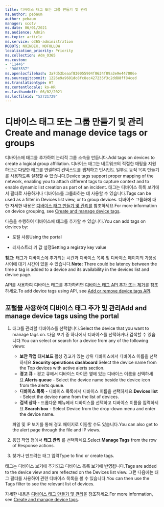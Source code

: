 ```yaml
---
title: 디바이스 태그 또는 그룹 만들기 및 관리
ms.author: pebaum
author: pebaum
manager: scotv
ms.date: 06/01/2021
ms.audience: Admin
ms.topic: article
ms.service: o365-administration
ROBOTS: NOINDEX, NOFOLLOW
localization_priority: Priority
ms.collection: Adm_O365
ms.custom:
- "11446"
- "9003537"
ms.openlocfilehash: 3a7d53beaaf830055904f0634f09a3e9e447006e
ms.sourcegitcommit: 1226e9a9601dc8fc8ec427235f3c2dd88ff84ced
ms.translationtype: HT
ms.contentlocale: ko-KR
ms.lasthandoff: 06/02/2021
ms.locfileid: "52721729"
---
```

# <a name="create-and-manage-device-tags-or-groups"></a><span data-ttu-id="c9923-102">디바이스 태그 또는 그룹 만들기 및 관리</span><span class="sxs-lookup"><span data-stu-id="c9923-102">Create and manage device tags or groups</span></span>

<span data-ttu-id="c9923-103">디바이스에 태그를 추가하여 논리적 그룹 소속을 만듭니다.</span><span class="sxs-lookup"><span data-stu-id="c9923-103">Add tags on devices to create a logical group affiliation.</span></span> <span data-ttu-id="c9923-104">디바이스 태그는 네트워크의 적절한 매핑을 지원하므로 다양한 태그를 연결하여 컨텍스트를 캡처하고 인시던트 일부로 동적 목록 만들기를 사용하도록 설정할 수 있습니다.</span><span class="sxs-lookup"><span data-stu-id="c9923-104">Device tags support proper mapping of the network, enabling you to attach different tags to capture context and to enable dynamic list creation as part of an incident.</span></span> <span data-ttu-id="c9923-105">태그는 디바이스 목록 보기에서 필터로 사용하거나 디바이스를 그룹화하는 데 사용할 수 있습니다.</span><span class="sxs-lookup"><span data-stu-id="c9923-105">Tags can be used as a filter in Devices list view, or to group devices.</span></span> <span data-ttu-id="c9923-106">디바이스 그룹화에 대한 자세한 내용은 [디바이스 태그 만들기 및 관리를](/microsoft-365/security/defender-endpoint/machine-tags) 참조하세요.</span><span class="sxs-lookup"><span data-stu-id="c9923-106">For more information on device grouping, see [Create and manage device tags](/microsoft-365/security/defender-endpoint/machine-tags).</span></span>

<span data-ttu-id="c9923-107">다음을 수행하여 디바이스에 태그를 추가할 수 있습니다.</span><span class="sxs-lookup"><span data-stu-id="c9923-107">You can add tags on devices by:</span></span>

- <span data-ttu-id="c9923-108">포털 사용</span><span class="sxs-lookup"><span data-stu-id="c9923-108">Using the portal</span></span>

- <span data-ttu-id="c9923-109">레지스트리 키 값 설정</span><span class="sxs-lookup"><span data-stu-id="c9923-109">Setting a registry key value</span></span>
 
<span data-ttu-id="c9923-110">**참고:** 태그가 디바이스에 추가되는 시간과 디바이스 목록 및 디바이스 페이지의 가용성 사이에 대기 시간이 있을 수 있습니다.</span><span class="sxs-lookup"><span data-stu-id="c9923-110">**Note:** There could be latency between the time a tag is added to a device and its availability in the devices list and device page.</span></span>

<span data-ttu-id="c9923-111">API를 사용하여 디바이스 태그를 추가하려면 [디바이스 태그 API 추가 또는 제거](/microsoft-365/security/defender-endpoint/add-or-remove-machine-tags)를 참조하세요.</span><span class="sxs-lookup"><span data-stu-id="c9923-111">To add device tags using API, see [Add or remove device tags API](/microsoft-365/security/defender-endpoint/add-or-remove-machine-tags).</span></span>

## <a name="add-and-manage-device-tags-using-the-portal"></a><span data-ttu-id="c9923-112">포털을 사용하여 디바이스 태그 추가 및 관리</span><span class="sxs-lookup"><span data-stu-id="c9923-112">Add and manage device tags using the portal</span></span>

1. <span data-ttu-id="c9923-113">태그를 관리할 디바이스를 선택합니다.</span><span class="sxs-lookup"><span data-stu-id="c9923-113">Select the device that you want to manage tags on.</span></span> <span data-ttu-id="c9923-114">다음 보기 중 하나에서 디바이스를 선택하거나 검색할 수 있습니다.</span><span class="sxs-lookup"><span data-stu-id="c9923-114">You can select or search for a device from any of the following views:</span></span>

    - <span data-ttu-id="c9923-115">**보안 작업 대시보드** 활성 경고가 있는 상위 디바이스에서 디바이스 이름을 선택하세요.</span><span class="sxs-lookup"><span data-stu-id="c9923-115">**Security operations dashboard** Select the device name from the Top devices with active alerts section.</span></span>
    - <span data-ttu-id="c9923-116">**경고 큐** - 경고 큐에서 디바이스 아이콘 옆에 있는 디바이스 이름을 선택하세요.</span><span class="sxs-lookup"><span data-stu-id="c9923-116">**Alerts queue** - Select the device name beside the device icon from the alerts queue.</span></span>
    - <span data-ttu-id="c9923-117">**디바이스 목록** - 디바이스 목록에서 디바이스 이름을 선택하세요.</span><span class="sxs-lookup"><span data-stu-id="c9923-117">**Devices list** - Select the device name from the list of devices.</span></span>
    - <span data-ttu-id="c9923-118">**검색 상자** - 드롭다운 메뉴에서 디바이스를 선택하고 디바이스 이름을 입력하세요.</span><span class="sxs-lookup"><span data-stu-id="c9923-118">**Search box** - Select Device from the drop-down menu and enter the device name.</span></span>

    <span data-ttu-id="c9923-119">파일 및 IP 보기를 통해 경고 페이지로 이동할 수도 있습니다.</span><span class="sxs-lookup"><span data-stu-id="c9923-119">You can also get to the alert page through the file and IP views.</span></span>

1. <span data-ttu-id="c9923-120">응답 작업 행에서 **태그 관리** 를 선택하세요.</span><span class="sxs-lookup"><span data-stu-id="c9923-120">Select **Manage Tags** from the row of Response actions.</span></span>

1. <span data-ttu-id="c9923-121">찾거나 만드려는 태그 입력</span><span class="sxs-lookup"><span data-stu-id="c9923-121">Type to find or create tags.</span></span>

<span data-ttu-id="c9923-122">태그는 디바이스 보기에 추가되고 디바이스 목록 보기에 반영됩니다.</span><span class="sxs-lookup"><span data-stu-id="c9923-122">Tags are added to the device view and are reflected on the Devices list view.</span></span> <span data-ttu-id="c9923-123">그런 다음에는 태그 필터를 사용하여 관련 디바이스 목록을 볼 수 있습니다.</span><span class="sxs-lookup"><span data-stu-id="c9923-123">You can then use the Tags filter to see the relevant list of devices.</span></span>

<span data-ttu-id="c9923-124">자세한 내용은 [디바이스 태그 만들기 및 관리](/microsoft-365/security/defender-endpoint/machine-tags)을 참조하세요.</span><span class="sxs-lookup"><span data-stu-id="c9923-124">For more information, see [Create and manage device tags](/microsoft-365/security/defender-endpoint/machine-tags).</span></span>